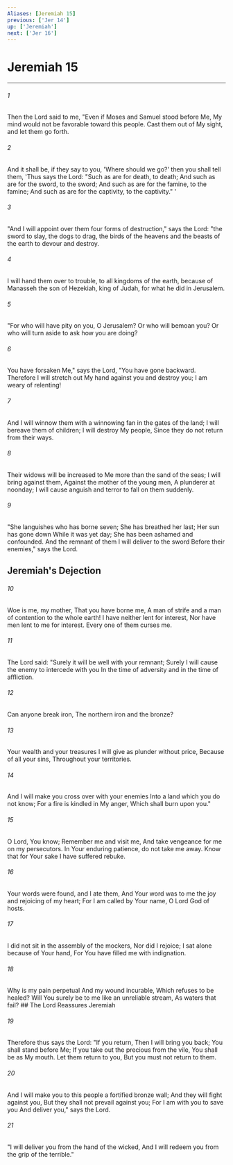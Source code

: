 ```yaml
---
Aliases: [Jeremiah 15]
previous: ['Jer 14']
up: ['Jeremiah']
next: ['Jer 16']
---
```

# Jeremiah 15

***


###### 1 
Then the Lord said to me, "Even if Moses and Samuel stood before Me, My mind would not be favorable toward this people. Cast them out of My sight, and let them go forth. 

###### 2 
And it shall be, if they say to you, 'Where should we go?' then you shall tell them, 'Thus says the Lord: "Such as are for death, to death; And such as are for the sword, to the sword; And such as are for the famine, to the famine; And such as are for the captivity, to the captivity." ' 

###### 3 
"And I will appoint over them four forms of destruction," says the Lord: "the sword to slay, the dogs to drag, the birds of the heavens and the beasts of the earth to devour and destroy. 

###### 4 
I will hand them over to trouble, to all kingdoms of the earth, because of Manasseh the son of Hezekiah, king of Judah, for what he did in Jerusalem. 

###### 5 
"For who will have pity on you, O Jerusalem? Or who will bemoan you? Or who will turn aside to ask how you are doing? 

###### 6 
You have forsaken Me," says the Lord, "You have gone backward. Therefore I will stretch out My hand against you and destroy you; I am weary of relenting! 

###### 7 
And I will winnow them with a winnowing fan in the gates of the land; I will bereave them of children; I will destroy My people, Since they do not return from their ways. 

###### 8 
Their widows will be increased to Me more than the sand of the seas; I will bring against them, Against the mother of the young men, A plunderer at noonday; I will cause anguish and terror to fall on them suddenly. 

###### 9 
"She languishes who has borne seven; She has breathed her last; Her sun has gone down While it was yet day; She has been ashamed and confounded. And the remnant of them I will deliver to the sword Before their enemies," says the Lord.

## Jeremiah's Dejection 

###### 10 
Woe is me, my mother, That you have borne me, A man of strife and a man of contention to the whole earth! I have neither lent for interest, Nor have men lent to me for interest. Every one of them curses me. 

###### 11 
The Lord said: "Surely it will be well with your remnant; Surely I will cause the enemy to intercede with you In the time of adversity and in the time of affliction. 

###### 12 
Can anyone break iron, The northern iron and the bronze? 

###### 13 
Your wealth and your treasures I will give as plunder without price, Because of all your sins, Throughout your territories. 

###### 14 
And I will make you cross over with your enemies Into a land which you do not know; For a fire is kindled in My anger, Which shall burn upon you." 

###### 15 
O Lord, You know; Remember me and visit me, And take vengeance for me on my persecutors. In Your enduring patience, do not take me away. Know that for Your sake I have suffered rebuke. 

###### 16 
Your words were found, and I ate them, And Your word was to me the joy and rejoicing of my heart; For I am called by Your name, O Lord God of hosts. 

###### 17 
I did not sit in the assembly of the mockers, Nor did I rejoice; I sat alone because of Your hand, For You have filled me with indignation. 

###### 18 
Why is my pain perpetual And my wound incurable, Which refuses to be healed? Will You surely be to me like an unreliable stream, As waters that fail? ## The Lord Reassures Jeremiah 

###### 19 
Therefore thus says the Lord: "If you return, Then I will bring you back; You shall stand before Me; If you take out the precious from the vile, You shall be as My mouth. Let them return to you, But you must not return to them. 

###### 20 
And I will make you to this people a fortified bronze wall; And they will fight against you, But they shall not prevail against you; For I am with you to save you And deliver you," says the Lord. 

###### 21 
"I will deliver you from the hand of the wicked, And I will redeem you from the grip of the terrible."
